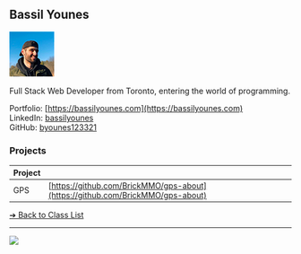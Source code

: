 ## Bassil Younes

![Bassil Younes](../images/byounes123321.png)

Full Stack Web Developer from Toronto, entering the world of programming.

Portfolio: [https://bassilyounes.com](https://bassilyounes.com)  
LinkedIn: [bassilyounes](https://www.linkedin.com/in/bassilyounes/)  
GitHub: [byounes123321](https://github.com/byounes123321)  

### Projects

| Project | |
| - | - |
| GPS | [https://github.com/BrickMMO/gps-about](https://github.com/BrickMMO/gps-about) |

[&#10132; Back to Class List](/)

---

<a href="https://brickmmo.com">
<img src="https://brickmmo.com/images/brickmmo-logo-horizontal.jpg" width="100">
</a>
